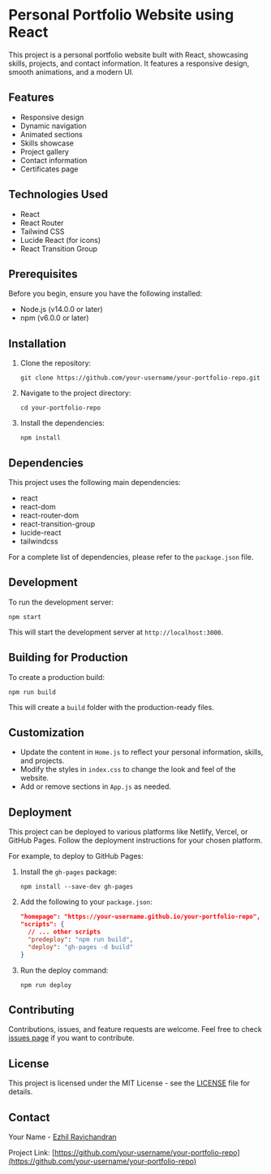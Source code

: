 # Personal Portfolio Website using React

This project is a personal portfolio website built with React, showcasing skills, projects, and contact information. It features a responsive design, smooth animations, and a modern UI.

## Features

- Responsive design
- Dynamic navigation
- Animated sections
- Skills showcase
- Project gallery
- Contact information
- Certificates page

## Technologies Used

- React
- React Router
- Tailwind CSS
- Lucide React (for icons)
- React Transition Group

## Prerequisites

Before you begin, ensure you have the following installed:
- Node.js (v14.0.0 or later)
- npm (v6.0.0 or later)

## Installation

1. Clone the repository:
   ```
   git clone https://github.com/your-username/your-portfolio-repo.git
   ```

2. Navigate to the project directory:
   ```
   cd your-portfolio-repo
   ```

3. Install the dependencies:
   ```
   npm install
   ```

## Dependencies

This project uses the following main dependencies:

- react
- react-dom
- react-router-dom
- react-transition-group
- lucide-react
- tailwindcss

For a complete list of dependencies, please refer to the `package.json` file.

## Development

To run the development server:

```
npm start
```

This will start the development server at `http://localhost:3000`.

## Building for Production

To create a production build:

```
npm run build
```

This will create a `build` folder with the production-ready files.

## Customization

- Update the content in `Home.js` to reflect your personal information, skills, and projects.
- Modify the styles in `index.css` to change the look and feel of the website.
- Add or remove sections in `App.js` as needed.

## Deployment

This project can be deployed to various platforms like Netlify, Vercel, or GitHub Pages. Follow the deployment instructions for your chosen platform.

For example, to deploy to GitHub Pages:

1. Install the `gh-pages` package:
   ```
   npm install --save-dev gh-pages
   ```

2. Add the following to your `package.json`:
   ```json
   "homepage": "https://your-username.github.io/your-portfolio-repo",
   "scripts": {
     // ... other scripts
     "predeploy": "npm run build",
     "deploy": "gh-pages -d build"
   }
   ```

3. Run the deploy command:
   ```
   npm run deploy
   ```

## Contributing

Contributions, issues, and feature requests are welcome. Feel free to check [issues page]([https://github.com/your-username/your-portfolio-repo/issues](https://github.com/Ezhil2389/Personal-Portfolio-React/issues)) if you want to contribute.

## License

This project is licensed under the MIT License - see the [LICENSE](LICENSE) file for details.

## Contact

Your Name - [Ezhil Ravichandran](mailto:ezhilrav@gmail.com)

Project Link: [https://github.com/your-username/your-portfolio-repo](https://github.com/your-username/your-portfolio-repo)
